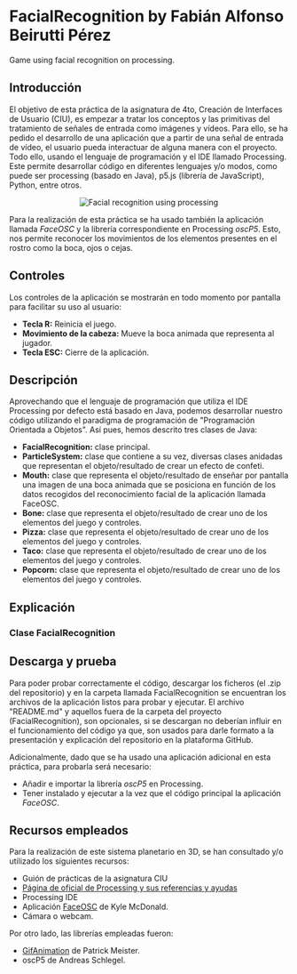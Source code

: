 # FacialRecognition by Fabián Alfonso Beirutti Pérez
Game using facial recognition on processing.

## Introducción
El objetivo de esta práctica de la asignatura de 4to, Creación de Interfaces de Usuario (CIU), es empezar a tratar los conceptos y las primitivas del tratamiento de señales de entrada como imágenes y vídeos. Para ello, se ha pedido el desarrollo de una aplicación que a partir de una señal de entrada de vídeo, el usuario pueda interactuar de alguna manera con el proyecto. Todo ello, usando el lenguaje de programación y el IDE llamado Processing. Este permite desarrollar código en diferentes lenguajes y/o modos, como puede ser processing (basado en Java), p5.js (librería de JavaScript), Python, entre otros.
<p align="center"><img src="/facialRecognitionGif.gif" alt="Facial recognition using processing"></img></p>

Para la realización de esta práctica se ha usado también la aplicación llamada *FaceOSC* y la librería correspondiente en Processing *oscP5*. Esto, nos permite reconocer los movimientos de los elementos presentes en el rostro como la boca, ojos o cejas.

## Controles
Los controles de la aplicación se mostrarán en todo momento por pantalla para facilitar su uso al usuario:
- **Tecla R:** Reinicia el juego.
- **Movimiento de la cabeza:** Mueve la boca animada que representa al jugador.
- **Tecla ESC:** Cierre de la aplicación.

## Descripción
Aprovechando que el lenguaje de programación que utiliza el IDE Processing por defecto está basado en Java, podemos desarrollar nuestro código utilizando el paradigma de programación de "Programación Orientada a Objetos". Así pues, hemos descrito tres clases de Java:
- **FacialRecognition:** clase principal.
- **ParticleSystem:** clase que contiene a su vez, diversas clases anidadas que representan el objeto/resultado de crear un efecto de confeti.
- **Mouth:** clase que representa el objeto/resultado de enseñar por pantalla una imagen de una boca animada que se posiciona en función de los datos recogidos del reconocimiento facial de la aplicación llamada FaceOSC.
- **Bone:** clase que representa el objeto/resultado de crear uno de los elementos del juego y controles.
- **Pizza:** clase que representa el objeto/resultado de crear uno de los elementos del juego y controles.
- **Taco:** clase que representa el objeto/resultado de crear uno de los elementos del juego y controles.
- **Popcorn:** clase que representa el objeto/resultado de crear uno de los elementos del juego y controles.

## Explicación
### Clase FacialRecognition

## Descarga y prueba
Para poder probar correctamente el código, descargar los ficheros (el .zip del repositorio) y en la carpeta llamada FacialRecognition se encuentran los archivos de la aplicación listos para probar y ejecutar. El archivo "README.md" y aquellos fuera de la carpeta del proyecto (FacialRecognition), son opcionales, si se descargan no deberían influir en el funcionamiento del código ya que, son usados para darle formato a la presentación y explicación del repositorio en la plataforma GitHub.

Adicionalmente, dado que se ha usado una aplicación adicional en esta práctica, para probarla será necesario:
- Añadir e importar la librería *oscP5* en Processing.
- Tener instalado y ejecutar a la vez que el código principal la aplicación *FaceOSC*.

## Recursos empleados
Para la realización de este sistema planetario en 3D, se han consultado y/o utilizado los siguientes recursos:
* Guión de prácticas de la asignatura CIU
* <a href="https://processing.org">Página de oficial de Processing y sus referencias y ayudas</a>
* Processing IDE
* Aplicación <a href="https://github.com/kylemcdonald/ofxFaceTracker/releases">FaceOSC</a> de Kyle McDonald.
* Cámara o webcam.

Por otro lado, las librerías empleadas fueron:
* <a href="https://github.com/extrapixel/gif-animation">GifAnimation</a> de Patrick Meister.
* oscP5 de Andreas Schlegel.
